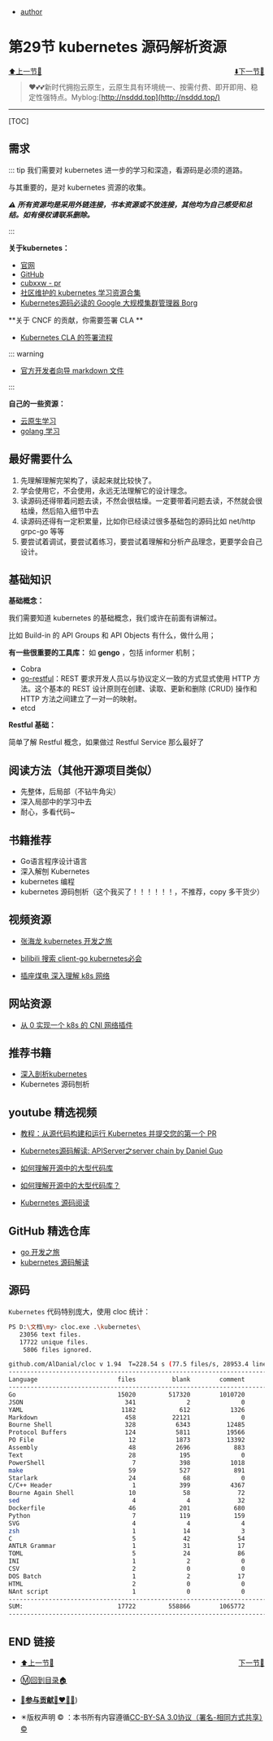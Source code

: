 + [author](http://nsddd.top)

# 第29节 kubernetes 源码解析资源

<div><a href = '28.md' style='float:left'>⬆️上一节🔗  </a><a href = '30.md' style='float: right'>  ⬇️下一节🔗</a></div>
<br>

> ❤️💕💕新时代拥抱云原生，云原生具有环境统一、按需付费、即开即用、稳定性强特点。Myblog:[http://nsddd.top](http://nsddd.top/)

---
[TOC]

## 需求

::: tip 
我们需要对 kubernetes 进一步的学习和深造，看源码是必须的道路。

与其重要的，是对 kubernetes 资源的收集。

***⚠️ 所有资源均是采用外链连接，书本资源或不放连接，其他均为自己感受和总结。如有侵权请联系删除。***

:::



**关于kubernetes：**

+ [官网](https://kubernetes.io/)
+ [GitHub](https://github.com/kubernetes/kubernetes)
+ [cubxxw - pr](https://github.com/cubxxw/kubernetes)
+ [社区维护的 kubernetes 学习资源合集](https://github.com/kubernauts/Kubernetes-Learning-Resources)
+ [Kubernetes源码必读的 Google 大规模集群管理器 Borg](https://blog.opskumu.com/borg.html)



**关于 CNCF 的贡献，你需要签署 CLA **

+ [Kubernetes CLA  的签署流程](https://github.com/kubernetes/community/blob/master/CLA.md)



::: warning 

+ [官方开发者向导 markdown 文件](https://github.com/kubernetes/community/tree/master/contributors/devel)

:::



**自己的一些资源：**

+ [云原生学习](https://docker.nsddd.top/)
+ [golang 学习](https://go.nsddd.top/)



##  最好需要什么

1. 先理解理解完架构了，读起来就比较快了。
2. 学会使用它，不会使用，永远无法理解它的设计理念。
3. 读源码还得带着问题去读，不然会很枯燥。一定要带着问题去读，不然就会很枯燥，然后陷入细节中去
4. 读源码还得有一定积累量，比如你已经读过很多基础包的源码比如 net/http grpc-go 等等
5. 要尝试着调试，要尝试着练习，要尝试着理解和分析产品理念，更要学会自己设计。



## 基础知识

**基础概念：**

我们需要知道 kubernetes 的基础概念，我们或许在前面有讲解过。

比如 Build-in 的 API Groups 和 API Objects 有什么，做什么用；



**有一些很重要的工具库：**
如 **gengo** ，包括 informer 机制；

+ Cobra
+ [go-restful](https://github.com/emicklei/go-restful)：REST 要求开发人员以与协议定义一致的方式显式使用 HTTP 方法。这个基本的 REST 设计原则在创建、读取、更新和删除 (CRUD) 操作和 HTTP 方法之间建立了一对一的映射。
+ etcd



**Restful 基础：**

简单了解 Restful 概念，如果做过 Restful Service 那么最好了



## 阅读方法（其他开源项目类似）

+ 先整体，后局部（不钻牛角尖）
+ 深入局部中的学习中去
+ 耐心，多看代码~



## 书籍推荐

+ Go语言程序设计语言
+ 深入解刨 Kubernetes
+ kubernetes 编程
+ kubernetes 源码刨析（这个我买了！！！！！！，不推荐，copy 多干货少）



## 视频资源

+ [张海龙 kubernetes 开发之旅](https://space.bilibili.com/1748865719?share_from=space&share_medium=iphone&share_plat=ios&share_session_id=160FA9F0-624A-411F-AD29-CE83BBBA3D35&share_source=WEIXIN&share_tag=s_i&timestamp=1669727398&unique_k=ulDpC8O)

+ [bilibili 搜索 client-go kubernetes必会](https://search.bilibili.com/all?keyword=client-go&from_source=webtop_search&spm_id_from=333.999&search_source=5)
+ [插座煤电 深入理解 k8s 网络](https://space.bilibili.com/547971176?share_from=space&share_medium=iphone&share_plat=ios&share_session_id=DE3B8DC0-6E79-4FCC-A128-21D5FB84D251&share_source=WEIXIN&share_tag=s_i&timestamp=1669727447&unique_k=TjDCl4U)



## 网站资源

+ [从 0 实现一个 k8s 的 CNI 网络插件](https://mp.weixin.qq.com/s/K6ynL_9nSTLCTy0_2xCobg)



## 推荐书籍

+ [深入剖析kubernetes]()
+ Kubernetes 源码刨析



## youtube 精选视频

+ [教程：从源代码构建和运行 Kubernetes 并提交您的第一个 PR](https://www.youtube.com/watch?v=Q91iZywBzew)

+ [Kubernetes源码解读: APIServer之server chain by Daniel Guo](https://www.youtube.com/watch?v=Jbm0W9Dd4k4)
+ [如何理解开源中的大型代码库](https://www.youtube.com/watch?v=ytbEmcxM4yQ)
+ [如何理解开源中的大型代码库？](https://www.youtube.com/watch?v=kA1T0zDPtQo)
+ [Kubernetes 源码阅读](https://www.youtube.com/watch?v=toIncOqOBTA)



## GitHub 精选仓库

+ [go 开发之旅](https://github.com/JackyZhangFuDan/K8sSourceCodeDeepDive/)
+ [kubernetes 源码解读](https://github.com/derekguo001/understanding-kubernetes)



## 源码

`Kubernetes` 代码特别庞大，使用 cloc 统计：

```bash
PS D:\文档\my> cloc.exe .\kubernetes\
   23056 text files.
   17722 unique files.
    5806 files ignored.

github.com/AlDanial/cloc v 1.94  T=228.54 s (77.5 files/s, 28953.4 lines/s)
--------------------------------------------------------------------------------
Language                      files          blank        comment           code
--------------------------------------------------------------------------------
Go                            15020         517320        1010720        3922880
JSON                            341              2              0         779037
YAML                           1182            612           1326         132857
Markdown                        458          22121              0          80538
Bourne Shell                    328           6343          12485          31159
Protocol Buffers                124           5811          19566          11531
PO File                          12           1873          13392          11261
Assembly                         48           2696            883           7754
Text                             28            195              0           6612
PowerShell                        7            398           1018           2485
make                             59            527            891           1844
Starlark                         24             68              0            904
C/C++ Header                      1            399           4367            839
Bourne Again Shell               10             58             72            449
sed                               4              4             32            445
Dockerfile                       46            201            680            408
Python                            7            119            159            406
SVG                               4              4              4            398
zsh                               1             14              3            191
C                                 5             42             54            140
ANTLR Grammar                     1             31             17            138
TOML                              5             24             86             74
INI                               1              2              0             10
CSV                               2              0              0              3
DOS Batch                         1              2             17              2
HTML                              2              0              0              2
NAnt script                       1              0              0              1
--------------------------------------------------------------------------------
SUM:                          17722         558866        1065772        4992368
--------------------------------------------------------------------------------
```



## END 链接

<ul><li><div><a href = '28.md' style='float:left'>⬆️上一节🔗  </a><a href = '30.md' style='float: right'>  ️下一节🔗</a></div></li></ul>

+ [Ⓜ️回到目录🏠](../README.md)

+ [**🫵参与贡献💞❤️‍🔥💖**](https://nsddd.top/archives/contributors))

+ ✴️版权声明 &copy; ：本书所有内容遵循[CC-BY-SA 3.0协议（署名-相同方式共享）&copy;](http://zh.wikipedia.org/wiki/Wikipedia:CC-by-sa-3.0协议文本) 

